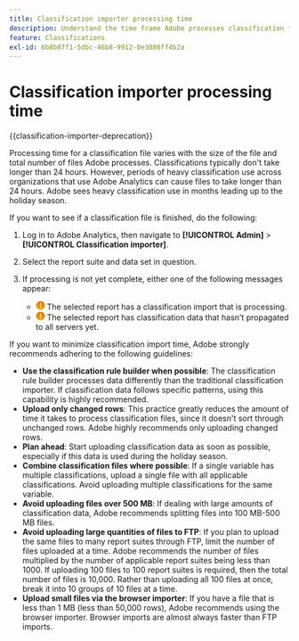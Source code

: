 ```yaml
---
title: Classification importer processing time
description: Understand the time frame Adobe processes classification files, and how to minimize processing time.
feature: Classifications
exl-id: 6b8b87f1-5dbc-46b8-9912-0e3086ff4b2a
---
```

# Classification importer processing time

{{classification-importer-deprecation}}

Processing time for a classification file varies with the size of the file and total number of files Adobe processes. Classifications typically don't take longer than 24 hours. However, periods of heavy classification use across organizations that use Adobe Analytics can cause files to take longer than 24 hours. Adobe sees heavy classification use in months leading up to the holiday season.

If you want to see if a classification file is finished, do the following:

1. Log in to Adobe Analytics, then navigate to **[!UICONTROL Admin]** > **[!UICONTROL Classification importer]**.
2. Select the report suite and data set in question.
3. If processing is not yet complete, either one of the following messages appear:
   
   * ![Notice](assets/icon_notice_notice.gif) The selected report has a classification import that is processing.
   * ![Notice](assets/icon_notice_notice.gif) The selected report has classification data that hasn't propagated to all servers yet.

If you want to minimize classification import time, Adobe strongly recommends adhering to the following guidelines:

* **Use the classification rule builder when possible**: The classification rule builder processes data differently than the traditional classification importer. If classification data follows specific patterns, using this capability is highly recommended.
* **Upload only changed rows**: This practice greatly reduces the amount of time it takes to process classification files, since it doesn't sort through unchanged rows. Adobe highly recommends only uploading changed rows.
* **Plan ahead**: Start uploading classification data as soon as possible, especially if this data is used during the holiday season.
* **Combine classification files where possible**: If a single variable has multiple classifications, upload a single file with all applicable classifications. Avoid uploading multiple classifications for the same variable.
* **Avoid uploading files over 500 MB**: If dealing with large amounts of classification data, Adobe recommends splitting files into 100 MB-500 MB files.
* **Avoid uploading large quantities of files to FTP**: If you plan to upload the same files to many report suites through FTP, limit the number of files uploaded at a time. Adobe recommends the number of files multiplied by the number of applicable report suites being less than 1000. If uploading 100 files to 100 report suites is required, then the total number of files is 10,000. Rather than uploading all 100 files at once, break it into 10 groups of 10 files at a time.
* **Upload small files via the browser importer**: If you have a file that is less than 1 MB (less than 50,000 rows), Adobe recommends using the browser importer. Browser imports are almost always faster than FTP imports.
